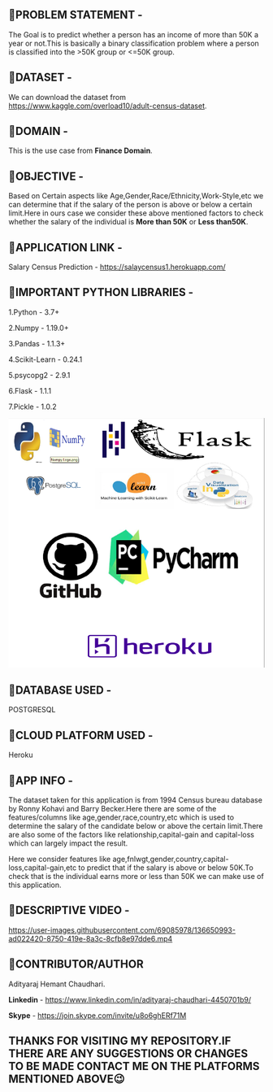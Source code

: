 ## 💨PROBLEM STATEMENT - 

The Goal is to predict whether a person has an income of more than 50K a year or not.This is basically a binary classification problem where a person is classified into the >50K group or <=50K group.


## 💨DATASET - 

We can download the dataset from https://www.kaggle.com/overload10/adult-census-dataset.


## 💨DOMAIN -

This is the use case from **Finance Domain**.


## 💨OBJECTIVE - 

Based on Certain aspects like Age,Gender,Race/Ethnicity,Work-Style,etc we can determine that if the salary of the person is above or below a certain limit.Here in ours case we consider these above mentioned factors to check whether the salary of the individual is **More than 50K** or  **Less than50K**.

## 💨APPLICATION LINK - 

Salary Census Prediction - https://salaycensus1.herokuapp.com/


## 💨IMPORTANT PYTHON LIBRARIES - 

1.Python - 3.7+

2.Numpy  - 1.19.0+

3.Pandas - 1.1.3+

4.Scikit-Learn - 0.24.1

5.psycopg2 - 2.9.1

6.Flask - 1.1.1

7.Pickle - 1.0.2

![alt text](https://github.com/AdityarajChaudhari/SalaryCensus/blob/main/Screenshot%20(224).png)


## 💨DATABASE USED - 

POSTGRESQL


## 💨CLOUD PLATFORM USED - 

Heroku


## 💨APP INFO - 

The dataset taken for this application is from 1994 Census bureau database by Ronny Kohavi and Barry Becker.Here there are some of the features/columns like age,gender,race,country,etc which is used to determine the salary of the candidate below or above the certain limit.There are also some of the factors like relationship,capital-gain and capital-loss which can largely impact the result.

Here we consider features like age,fnlwgt,gender,country,capital-loss,capital-gain,etc to predict that if the salary is above or below 50K.To check that is the individual earns more or less than 50K we can make use of this application.


## 💨DESCRIPTIVE VIDEO - 




https://user-images.githubusercontent.com/69085978/136650993-ad022420-8750-419e-8a3c-8cfb8e97dde6.mp4

## 💨CONTRIBUTOR/AUTHOR

Adityaraj Hemant Chaudhari.

**Linkedin** - https://www.linkedin.com/in/adityaraj-chaudhari-4450701b9/

**Skype** - https://join.skype.com/invite/u8o6ghERf71M

## THANKS FOR VISITING MY REPOSITORY.IF THERE ARE ANY SUGGESTIONS OR CHANGES TO BE MADE CONTACT ME ON THE PLATFORMS MENTIONED ABOVE😉



